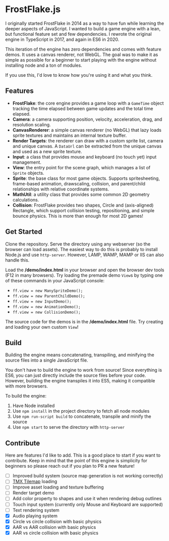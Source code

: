 # FrostFlake.js

I originally started FrostFlake in 2014 as a way to have fun while learning the deeper aspects of JavaScript. I wanted to build a game engine with a lean, but functional feature set and few dependencies. I rewrote the original engine in TypeScript in 2017, and again in ES6 in 2020.

This iteration of the engine has zero dependencies and comes with feature demos. It uses a canvas renderer, not WebGL. The goal was to make it as simple as possible for a beginner to start playing with the engine without installing node and a ton of modules.

If you use this, I'd love to know how you're using it and what you think.

## Features

- **FrostFlake**: the core engine provides a game loop with a `GameTime` object tracking the time elapsed between game updates and the total time elapsed.
- **Camera**: a camera supporting position, velocity, acceleration, drag, and resolution scaling.
- **CanvasRenderer**: a simple canvas renderer (no WebGL) that lazy loads sprite textures and maintains an internal texture buffer.
- **Render Targets**: the renderer can draw with a custom sprite list, camera and unique canvas. A `DataUrl` can be extracted from the unique canvas and used as a new sprite texture.
- **Input**: a class that provides mouse and keyboard (no touch yet) input management.
- **View**: the entry point for the scene graph, which manages a list of `Sprite` objects.
- **Sprite**: the base class for most game objects. Supports spritesheeting, frame-based animation, drawscaling, collision, and parent/child relationships with relative coordinate systems.
- **MathUtil**: a utility class that provides some common 2D geometry calculations.
- **Collision**: FrostFlake provides two shapes, Circle and (axis-aligned) Rectangle, which support collision testing, repositioning, and simple bounce physics. This is more than enough for most 2D games!

## Get Started

Clone the repository. Serve the directory using any webserver (so the browser can load assets). The easiest way to do this is probably to install Node.js and use `http-server`. However, LAMP, WAMP, MAMP or IIS can also handle this.

Load the **/demo/index.html** in your browser and open the browser dev tools (F12 in many browsers). Try loading the premade demo `View`s by typing one of these commands in your JavaScript console:

- `ff.view = new ManySpriteDemo();`
- `ff.view = new ParentChildDemo();`
- `ff.view = new InputDemo();`
- `ff.view = new AnimationDemo();`
- `ff.view = new CollisionDemo();`

The source code for the demos is in the **/demo/index.html** file. Try creating and loading your own custom `View`!

## Build

Building the engine means concatenating, transpiling, and minifying the source files into a single JavaScript file.

You don't have to build the engine to work from source! Since everything is ES6, you can just directly include the source files before your code. However, building the engine transpiles it into ES5, making it compatible with more browsers.

To build the engine:

1. Have Node installed
1. Use `npm install` in the project directory to fetch all node modules
1. Use `npm run-script build` to concatenate, transpile and minify the source
1. Use `npm start` to serve the directory with `http-server`

## Contribute

Here are features I'd like to add. This is a good place to start if you want to contribute. Keep in mind that the point of this engine is simplicity for beginners so please reach out if you plan to PR a new feature!

- [ ] Improved build system (source map generation is not working correctly)
- [ ] [TMX Tilemap](https://mapeditor.org) loading
- [ ] Improve asset loading and texture buffering
- [ ] Render target demo
- [ ] Add color property to shapes and use it when rendering debug outlines
- [ ] Touch input system (currently only Mouse and Keyboard are supported)
- [ ] Text rendering system
- [x] Audio playing system
- [x] Circle vs circle collision with basic physics
- [x] AAR vs AAR collision with basic physics
- [x] AAR vs circle collision with basic physics
